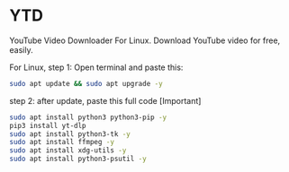 # YTD
YouTube Video Downloader For Linux. Download YouTube video for free, easily.

For Linux,
step 1: Open terminal and paste this:
```bash
sudo apt update && sudo apt upgrade -y
```
step 2: after update, paste this full code [Important]
```bash
sudo apt install python3 python3-pip -y
pip3 install yt-dlp
sudo apt install python3-tk -y
sudo apt install ffmpeg -y
sudo apt install xdg-utils -y
sudo apt install python3-psutil -y
```
